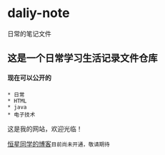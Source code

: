 # daliy-note
 日常的笔记文件

## 这是一个日常学习生活记录文件仓库

#### 现在可以公开的

    * 日常
    * HTML
    * java
    * 电子技术

这是我的网站，欢迎光临！

[恒星同学的博客](http://www.baidu.com/)`目前尚未开通，敬请期待`